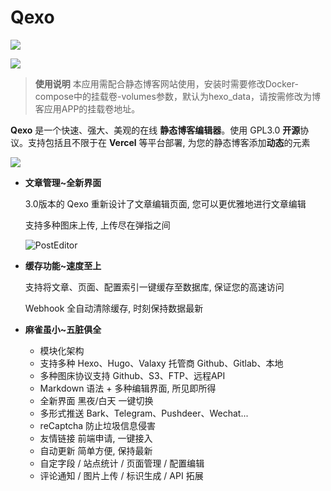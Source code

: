# Qexo

![](https://s2.loli.net/2024/07/19/r1XJPHnYANKbcRl.png)

![](https://img.shields.io/badge/Copyright-arch3rPro-ff9800?style=flat&logo=github&logoColor=white)

> **使用说明**
> 本应用需配合静态博客网站使用，安装时需要修改Docker-compose中的挂载卷-volumes参数，默认为hexo_data，请按需修改为博客应用APP的挂载卷地址。

**Qexo** 是一个快速、强大、美观的在线 **静态博客编辑器**。使用 GPL3.0 **开源**协议。支持包括且不限于在 **Vercel** 等平台部署, 为您的静态博客添加**动态**的元素

![](https://s2.loli.net/2024/07/19/r1XJPHnYANKbcRl.png)

- **文章管理~全新界面**

  3.0版本的 Qexo 重新设计了文章编辑页面, 您可以更优雅地进行文章编辑

  支持多种图床上传, 上传尽在弹指之间

  ![PostEditor](https://s2.loli.net/2024/07/19/q3LlJutFDCvpbMh.png)

- **缓存功能~速度至上**

  支持将文章、页面、配置索引一键缓存至数据库, 保证您的高速访问

  Webhook 全自动清除缓存, 时刻保持数据最新

- **麻雀虽小~五脏俱全**

  - 模块化架构
  - 支持多种 Hexo、Hugo、Valaxy 托管商 Github、Gitlab、本地
  - 多种图床协议支持 Github、S3、FTP、远程API
  - Markdown 语法 + 多种编辑界面, 所见即所得
  - 全新界面 黑夜/白天 一键切换
  - 多形式推送 Bark、Telegram、Pushdeer、Wechat...
  - reCaptcha 防止垃圾信息侵害
  - 友情链接 前端申请, 一键接入
  - 自动更新 简单方便, 保持最新
  - 自定字段 / 站点统计 / 页面管理 / 配置编辑
  - 评论通知 / 图片上传 / 标识生成 / API 拓展

